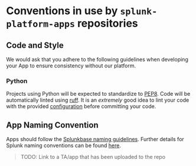 # Conventions in use by `splunk-platform-apps` repositories

## Code and Style
We would ask that you adhere to the following guidelines when developing your App to ensure consistency without our platform.

### Python
Projects using Python will be expected to standardize to [PEP8](https://peps.python.org/pep-0008/). Code will be automatically linted using [ruff](https://docs.astral.sh/ruff/). It is an _extremely_ good idea to lint your code with the provided [configuration](https://github.com/splunk-platform-apps/.github/tree/main/actions/lint/ruff.toml) before committing your code.

## App Naming Convention
Apps should follow the [Splunkbase naming guidelines](https://dev.splunk.com/enterprise/docs/releaseapps/splunkbase/namingguidelines/). Further details for Splunk naming conventions can be found [here](https://lantern.splunk.com/Splunk_Success_Framework/Data_Management/Naming_conventions).

> TODO: Link to a TA/app that has been uploaded to the repo

